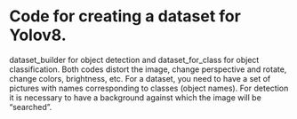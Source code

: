 # Code for creating a dataset for Yolov8.
dataset_builder for object detection and dataset_for_class for object classification.
Both codes distort the image, change perspective and rotate, change colors, brightness, etc.
For a dataset, you need to have a set of pictures with names corresponding to classes (object names). 
For detection it is necessary to have a background against which the image will be “searched”.
